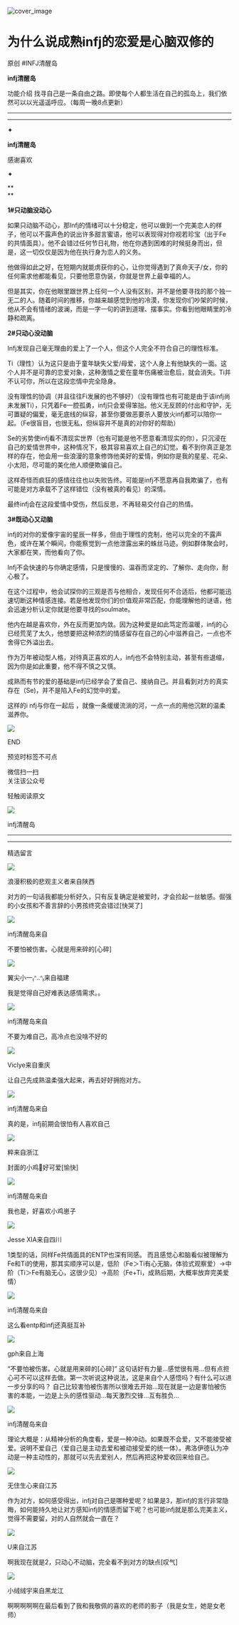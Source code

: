![cover_image](https://mmbiz.qlogo.cn/mmbiz_png/DZCdtia4bJxpJuY86okicao2XPlBW2zRweC3cg9uAnVReOkUfgQOW023EGEF3ib0ML1fer1jDaE8Gfibupb7fkXCVA/0?wx_fmt=png)

#  为什么说成熟infj的恋爱是心脑双修的

原创  #INFJ清醒岛  

**infj清醒岛**



功能介绍  找寻自己是一条自由之路。即使每个人都生活在自己的孤岛上，我们依然可以以光遥遥呼应。（每周一晚8点更新）

__ __

__ _ _

✦

  

**infj清醒岛**

感谢喜欢

✦

  

  

  

**  
**

**1#只动脑没动心**

如果只动脑不动心，那Infj的情绪可以十分稳定，他可以做到一个完美恋人的样子，他可以不露声色的说出许多甜言蜜语，他可以表现得对你视若珍宝（出于Fe的共情面具）。他不会错过任何节日礼物，他在你遇到困难的时候挺身而出，但是，这一切仅仅是因为他在执行身为恋人的义务。

他做得如此之好，在短期内就能虏获你的心，让你觉得遇到了真命天子/女，你的任何需求他都能看见，只要他愿意伪装，你就是世界上最幸福的人。

但是其实，你在他眼里跟世界上任何一个人没有区别，并不是他要寻找的那个独一无二的人。随着时间的推移，你越来越感觉到他的冷漠，你发现你们吵架的时候，他从不会有情绪的波澜，而是一字一句的讲到道理、摆事实。你看到他眼睛里的冷静和疏离。

**2#只动心没动脑**

Infj发现自己毫无理由的爱上了一个人，但这个人完全不符合自己的理性标准。

Ti（理性）认为这只是由于童年缺失父爱/母爱，这个人身上有他缺失的一面。这个人并不是可靠的恋爱对象，这种激情之爱在童年伤痛被治愈后，就会消失。Ti并不认可你，所以在这段恋情中完全隐身。

没有理性的协调（并且往往Fi发展的也不够好）（没有理性也有可能是由于该infj尚未发展Ti），只凭着Fe一腔孤勇，infj只会爱得笨拙。他义无反顾的付出和守护，无可置疑的偏爱，毫无底线的纵容，甚至你要做恶要杀人要放火infj都可以陪你一起。（Fe很盲目，也很无私，但纵容并不是真的对你好的帮助）

Se的劣势使infj看不清现实世界（也有可能是他不愿意看清现实的你），只沉浸在自己的爱情世界中，这种情况下，极其容易喜欢上自己的幻觉。看不到你真正是怎样的存在，他会用一些浪漫的意象修饰他美好的爱情，例如你是我的星星、花朵、小太阳，尽可能的美化他人顺便欺骗自己。

这样奇怪而疯狂的感情往往也以失败告终。可能是infj不愿意再自我欺骗了，也有可能是对方承载不了这样错位（没有被真的看见）的深情。

最终infj会在这段爱情中受伤，然后反思，不再轻易交付自己的热情。

  

**3#既动心又动脑**

infj的对你的爱像宇宙的星辰一样多，但由于理性的克制，他可以完全的不露声色，或许在某个瞬间，你能察觉到一点他泄露出来的蛛丝马迹。例如群体聚会时，大家都在笑，而他看向了你。

Infj不会快速的与你确定感情，只是慢慢的、温吞而坚定的、了解你、走向你，耐心极了。

在这个过程中，他会试探你的三观是否与他相合，发现任何不合适后，他都可能迅速切断这种情感连接。若是他发现你们的价值观非常匹配，你能理解他的谜语，他会迅速分析认定你就是他要寻找的soulmate。

他内在越是喜欢你，外在反而更加内敛。因为这种爱是如此笃定而温暖，infj的心已经荒芜了太久，他想要把这种浓烈的情感留存在自己的心中滋养自己，一点也不舍得它外溢出去。

作为万年被动型人格，对待真正喜欢的人，infj也不会特别主动，甚至有些退缩，因为你是如此重要，他不得不慎之又慎。

成熟而有节的爱的基础是infj已经学会了爱自己、接纳自己。并且看到对方的真实存在（Se)，并不是陷入Fe的幻觉中的爱。

这样的i  nfj与你在一起后  ，就像一条缓缓流淌的河，一点一点的用他沉默的温柔滋养你。

  

![](https://mmbiz.qpic.cn/mmbiz_gif/7FiadXCUBpqt43ySAFleQonQAWQDMwvCPOiaiaFlUYSG8ibicVqc4d5rBa4niaAWr9DmauJ43FCich2gaNDU6PiaKZQf6w/640?wx_fmt=gif)

END  

预览时标签不可点

微信扫一扫  
关注该公众号



轻触阅读原文

![](http://mmbiz.qpic.cn/mmbiz_png/DZCdtia4bJxpcRrqEcIicNn7icChObS1Eqm6u2hlN1LGAHvlMHZg6O2a3A47KdeC6IqvVTuryNZQpDFQ1LX3JvT9w/0?wx_fmt=png)

infj清醒岛







****



****





精选留言

![](http://mmsns.qpic.cn/mmsns/iaxNB5XaibCeLTYWIUGCYm7cS1kFxTx4ibUSEBZJ6VnOdXPDItJ9PaGRg/0)

浪漫积极的悲观主义者来自陕西

对方的一句话我都能分析好久，只有反复确定是被爱时，才会捡起一丝敏感。倔强的小女孩和不善言辞的小男孩终究会错过[快哭了]

![](http://wx.qlogo.cn/mmhead/Q3auHgzwzM4icoibBPppWkMrbLG1lB8KhWHaiaiabBib87BTTdVQC8Cyacg/64)

infj清醒岛来自

不要怕被伤害。心就是用来碎的[心碎]

![](http://mmsns.qpic.cn/mmsns/iaxNB5XaibCeLTYWIUGCYm7cS1kFxTx4ibUSEBZJ6VnOdXPDItJ9PaGRg/0)

翼尖小一₍ᐢ..ᐢ₎来自福建

我是觉得自己好难表达感情需求。。

![](http://wx.qlogo.cn/mmhead/Q3auHgzwzM4icoibBPppWkMrbLG1lB8KhWHaiaiabBib87BTTdVQC8Cyacg/64)

infj清醒岛来自

不要为难自己，高冷点也没啥不好的

![](http://mmsns.qpic.cn/mmsns/iaxNB5XaibCeLTYWIUGCYm7cS1kFxTx4ibUSEBZJ6VnOdXPDItJ9PaGRg/0)

Viclye来自重庆

让自己先成熟温柔强大起来，再去好好拥抱对方。

![](http://wx.qlogo.cn/mmhead/Q3auHgzwzM4icoibBPppWkMrbLG1lB8KhWHaiaiabBib87BTTdVQC8Cyacg/64)

infj清醒岛来自

真的是，infj前期会很怕有人喜欢自己

![](http://mmsns.qpic.cn/mmsns/iaxNB5XaibCeLTYWIUGCYm7cS1kFxTx4ibUSEBZJ6VnOdXPDItJ9PaGRg/0)

粹来自浙江

封面的小鸡🐤好可爱[愉快]

![](http://wx.qlogo.cn/mmhead/Q3auHgzwzM4icoibBPppWkMrbLG1lB8KhWHaiaiabBib87BTTdVQC8Cyacg/64)

infj清醒岛来自

我也是，好喜欢小鸡崽子

![](http://mmsns.qpic.cn/mmsns/iaxNB5XaibCeLTYWIUGCYm7cS1kFxTx4ibUSEBZJ6VnOdXPDItJ9PaGRg/0)

Jesse XIA来自四川

1类型的话，同样Fe共情面具的ENTP也深有同感。
而且感觉心和脑看似被理解为Fe和Ti的使用，那其实顺序可以是，低阶（Fe＞Ti有心无脑，体验式观察爱）→中阶（Ti＞Fe有脑无心，这很少见）→高阶（Fe+Ti，成熟后期，大概率放弃完美爱情）

![](http://wx.qlogo.cn/mmhead/Q3auHgzwzM4icoibBPppWkMrbLG1lB8KhWHaiaiabBib87BTTdVQC8Cyacg/64)

infj清醒岛来自

这么看entp和infj还真挺互补

![](http://mmsns.qpic.cn/mmsns/iaxNB5XaibCeLTYWIUGCYm7cS1kFxTx4ibUSEBZJ6VnOdXPDItJ9PaGRg/0)

gph来自上海

“不要怕被伤害。心就是用来碎的[心碎]”
这句话好有力量…感觉很有用…但有点担心可不可以这样去做。第一次听说这种说法，这是来自个人感悟吗？有什么可以进一步分享的吗？
自己比较害怕被伤害所以很难去开始…现在就是一边是害怕被伤害的本能，一边是上头的感性驱动…每天激烈交锋…互有胜负…

![](http://wx.qlogo.cn/mmhead/Q3auHgzwzM4icoibBPppWkMrbLG1lB8KhWHaiaiabBib87BTTdVQC8Cyacg/64)

infj清醒岛来自

理论大概是：从精神分析的角度看，爱是一种冲动。如果既不会爱，又不能接受被爱。说明不爱自己（爱自己是主动去爱和被动接受爱的统一体）。弗洛伊德认为冲动是一种主动性的，那就可以先去爱别人，然后再把这种爱收回来给自己。

![](http://mmsns.qpic.cn/mmsns/iaxNB5XaibCeLTYWIUGCYm7cS1kFxTx4ibUSEBZJ6VnOdXPDItJ9PaGRg/0)

无住生心来自江苏

作为对方，如何感受得出，infj对自己是哪种爱呢？如果是3，那infj的言行非常隐晦，如何能持久地让对方感知infj的情感而留下呢？也可能infj就是那么完美主义，觉得不需要留，对的人自然就会一直在？

![](http://mmsns.qpic.cn/mmsns/iaxNB5XaibCeLTYWIUGCYm7cS1kFxTx4ibUSEBZJ6VnOdXPDItJ9PaGRg/0)

U来自江苏

啊我现在就是2，只动心不动脑，完全看不到对方的缺点[叹气]

![](http://mmsns.qpic.cn/mmsns/iaxNB5XaibCeLTYWIUGCYm7cS1kFxTx4ibUSEBZJ6VnOdXPDItJ9PaGRg/0)

小绒绒宇来自黑龙江

啊啊啊啊啊在最后看到了我和我敬佩的喜欢的老师的影子（我是女生，她是女老师）

